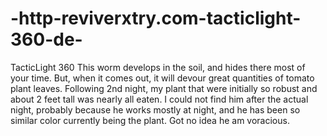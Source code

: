# -http-reviverxtry.com-tacticlight-360-de-
TacticLight 360 This worm develops in the soil, and hides there most of your time. But, when it comes out, it will devour great quantities of tomato plant leaves. Following 2nd night, my plant that were initially so robust and about 2 feet tall was nearly all eaten. I could not find him after the actual night, probably because he works mostly at night, and he has been so similar color currently being the plant. Got no idea he am voracious. 
